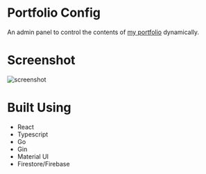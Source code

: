 # Portfolio Config

An admin panel to control the contents of [my portfolio](https://pradeep-selva.com/) dynamically.

# Screenshot

![screenshot](https://i.ibb.co/8BzCh41/image.png)

# Built Using

- React
- Typescript
- Go
- Gin
- Material UI
- Firestore/Firebase
